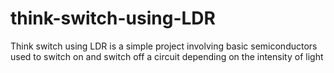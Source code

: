 # think-switch-using-LDR
Think switch using LDR is a simple project involving basic semiconductors used to switch on and switch off a circuit depending on the intensity of light
